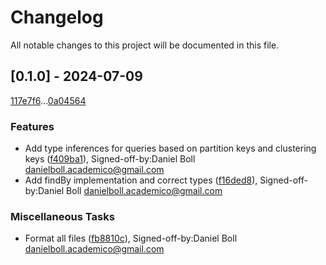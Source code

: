 # Changelog

All notable changes to this project will be documented in this file.

## [0.1.0] - 2024-07-09

[117e7f6](117e7f61e57b50082482a423c555fdad6a87a1fa)...[0a04564](0a0456419ef091a8b818cb28c4ecd39c5360f553)

### Features

- Add type inferences for queries based on partition keys and clustering keys ([f409ba1](f409ba1c1a01b3c4bd252cff368e8d5f1e9fbbb2)), Signed-off-by:Daniel Boll <danielboll.academico@gmail.com>
- Add findBy implementation and correct types ([f16ded8](f16ded806ee22ed11663d2fcfe37a448159aebb8)), Signed-off-by:Daniel Boll <danielboll.academico@gmail.com>

### Miscellaneous Tasks

- Format all files ([fb8810c](fb8810cb6d47c866da5f7627ec8e54be4c119d33)), Signed-off-by:Daniel Boll <danielboll.academico@gmail.com>

<!-- generated by git-cliff -->

